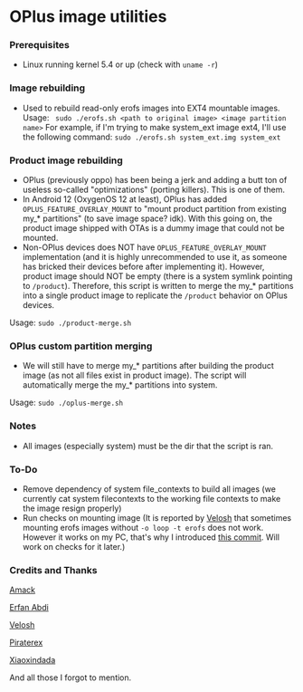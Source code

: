 # OPlus image utilities #

### Prerequisites ###
- Linux running kernel 5.4 or up (check with `uname -r`)

### Image rebuilding ###
- Used to rebuild read-only erofs images into EXT4 mountable images.
Usage:
` 
sudo ./erofs.sh <path to original image> <image partition name>
`
For example, if I'm trying to make system_ext image ext4, I'll use the following command:
`
sudo ./erofs.sh system_ext.img system_ext
`

### Product image rebuilding ###
- OPlus (previously oppo) has been being a jerk and adding a butt ton of useless so-called "optimizations" (porting killers). This is one of them.
- In Android 12 (OxygenOS 12 at least), OPlus has added `OPLUS_FEATURE_OVERLAY_MOUNT` to "mount product partition from existing my_* partitions" (to save image space? idk). With this going on, the product image shipped with OTAs is a dummy image that could not be mounted.
- Non-OPlus devices does NOT have `OPLUS_FEATURE_OVERLAY_MOUNT` implementation (and it is highly unrecommended to use it, as someone has bricked their devices before after implementing it). However, product image should NOT be empty (there is a system symlink pointing to `/product`). Therefore, this script is written to merge the my_* partitions into a single product image to replicate the `/product` behavior on OPlus devices.

Usage:
`
sudo ./product-merge.sh
`

### OPlus custom partition merging ###
- We will still have to merge my_* partitions after building the product image (as not all files exist in product image). The script will automatically merge the my_* partitions into system.

Usage:
`
sudo ./oplus-merge.sh
`

### Notes ###
- All images (especially system) must be the dir that the script is ran.

### To-Do ###
- Remove dependency of system file_contexts to build all images (we currently cat system filecontexts to the working file contexts to make the image resign properly)
- Run checks on mounting image (It is reported by [Velosh](https://github.com/velosh) that sometimes mounting erofs images without `-o loop -t erofs` does not work. However it works on my PC, that's why I introduced [this commit](https://github.com/JamieHoSzeYui/oplus-utils/commit/d6b9b3621847117ca60691bd3749d9107f10c1b3). Will work on checks for it later.)

### Credits and Thanks ###

[Amack](https://github.com/amackpro)

[Erfan Abdi](https://github.com/erfanoabdi)

[Velosh](https://github.com/velosh)

[Piraterex](https://github.com/piraterex)

[Xiaoxindada](https://github.com/xiaoxindada)

And all those I forgot to mention.